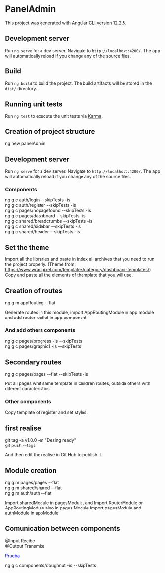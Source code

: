 # PanelAdmin

This project was generated with [Angular CLI](https://github.com/angular/angular-cli) version 12.2.5.

## Development server

Run `ng serve` for a dev server. Navigate to `http://localhost:4200/`. The app will automatically reload if you change any of the source files.



## Build

Run `ng build` to build the project. The build artifacts will be stored in the `dist/` directory.

## Running unit tests

Run `ng test` to execute the unit tests via [Karma](https://karma-runner.github.io).

## Creation of project structure

ng new panelAdmin

## Development server

Run `ng serve` for a dev server. Navigate to `http://localhost:4200/`. The app will automatically reload if you change any of the source files.

### Components

ng g c auth/login --skipTests -is   
ng g c auth/register --skipTests -is   
ng g c pages/nopagefound --skipTests -is  
ng g c pages/dashboard --skipTests -is  
ng g c shared/breadcrumbs --skipTests -is  
ng g c shared/sidebar --skipTests -is  
ng g c shared/header --skipTests -is  

## Set the theme

Import all the libraries and paste in index all archives that you need to run the project properly.
(Theme from: https://www.wrappixel.com/templates/category/dashboard-templates/)
Copy and paste all the elements of themplate that you will use.

## Creation of routes

ng g m appRouting --flat

Generate routes in this module, import AppRoutingModule in app.module and add router-outlet in app.component

### And add others components
ng g c pages/progress -is --skipTests  
ng g c pages/graphic1 -is --skipTests  

## Secondary routes

ng g c pages/pages --flat --skipTests -is

Put all pages whit same template in children routes, outside others with diferent caracteristics

### Other components

Copy template of register and set styles.


## first realise

git tag -a v1.0.0 -m "Desing ready"  
git push --tags  

And then edit the realise in Git Hub to publish it.

## Module creation

ng g m pages/pages --flat  
ng g m shared/shared --flat  
ng g m auth/auth --flat  

Import sharedModule in pagesModule, and Import RouterModule or AppRoutingModule also in pages Module
Import pagesModule and authModule in appModule

## Comunication between components

@Input Recibe  
@Output Transmite  

<span style="color:blue">Prueba</span>

ng g c components/doughnut -is --skipTests
